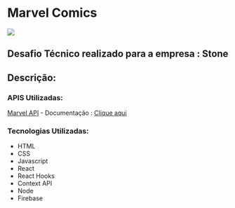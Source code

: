 # Marvel Comics

<img
  src="https://www.nicepng.com/png/detail/32-323279_stone-logo-stone-adquirente-png.png"
/>

<h2>Desafio Técnico realizado para a empresa : Stone</h2>

## Descrição:



### APIS Utilizadas: 

[Marvel API](https://developer.marvel.com "Marvel API") - Documentação : [Clique aqui](https://developer.marvel.com/docs "Clique aqui")

### Tecnologias Utilizadas: 

- HTML
- CSS
- Javascript
- React
- React Hooks
- Context API
- Node
- Firebase